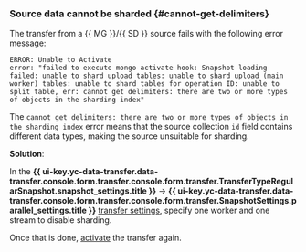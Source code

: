 ### Source data cannot be sharded {#cannot-get-delimiters}

The transfer from a {{ MG }}/{{ SD }} source fails with the following error message:

```text
ERROR: Unable to Activate
error: "failed to execute mongo activate hook: Snapshot loading failed: unable to shard upload tables: unable to shard upload (main worker) tables: unable to shard tables for operation ID: unable to split table, err: cannot get delimiters: there are two or more types of objects in the sharding index"
```

The `cannot get delimiters: there are two or more types of objects in the sharding index` error means that the source collection `id` field contains different data types, making the source unsuitable for sharding.

**Solution**:

In the **{{ ui-key.yc-data-transfer.data-transfer.console.form.transfer.console.form.transfer.TransferTypeRegularSnapshot.snapshot_settings.title }}** → **{{ ui-key.yc-data-transfer.data-transfer.console.form.transfer.console.form.transfer.SnapshotSettings.parallel_settings.title }}** [transfer settings](../../../../data-transfer/operations/transfer.md#update-copy-repl), specify one worker and one stream to disable sharding.

Once that is done, [activate](../../../../data-transfer/operations/transfer.md#activate) the transfer again.
